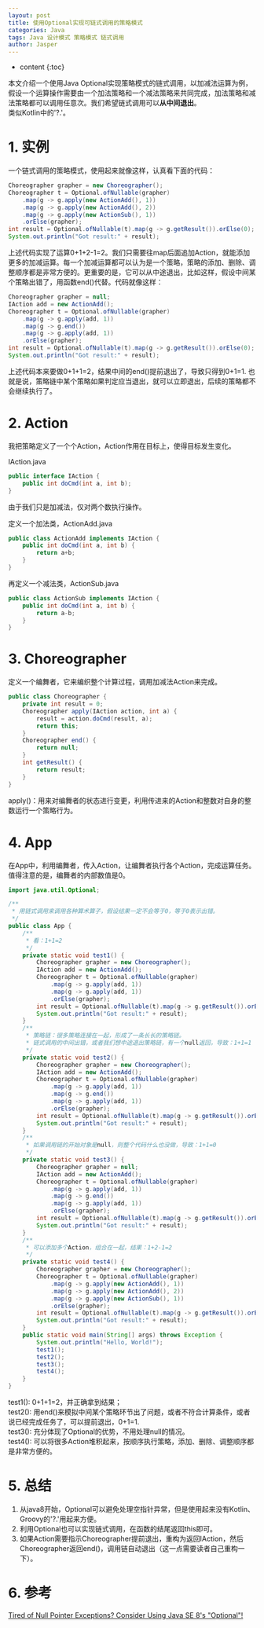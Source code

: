 ```yaml
---
layout: post
title: 使用Optional实现可链式调用的策略模式
categories: Java
tags: Java 设计模式 策略模式 链式调用
author: Jasper
---
```


* content
{:toc}

本文介绍一个使用Java Optional实现策略模式的链式调用，以加减法运算为例，假设一个运算操作需要由一个加法策略和一个减法策略来共同完成，加法策略和减法策略都可以调用任意次。我们希望链式调用可以**从中间退出**。  
类似Kotlin中的'?.'。


# 1. 实例

一个链式调用的策略模式，使用起来就像这样，认真看下面的代码：
```java
Choreographer grapher = new Choreographer();
Choreographer t = Optional.ofNullable(grapher)
    .map(g -> g.apply(new ActionAdd(), 1))
    .map(g -> g.apply(new ActionAdd(), 2))
    .map(g -> g.apply(new ActionSub(), 1))
    .orElse(grapher);
int result = Optional.ofNullable(t).map(g -> g.getResult()).orElse(0);
System.out.println("Got result:" + result);
```
上述代码实现了运算0+1+2-1=2。我们只需要往map后面追加Action，就能添加更多的加减运算。每一个加减运算都可以认为是一个策略，策略的添加、删除、调整顺序都是非常方便的。更重要的是，它可以从中途退出，比如这样，假设中间某个策略出错了，用函数end()代替。代码就像这样：

```java
Choreographer grapher = null;
IAction add = new ActionAdd();
Choreographer t = Optional.ofNullable(grapher)
    .map(g -> g.apply(add, 1))
    .map(g -> g.end())
    .map(g -> g.apply(add, 1))
    .orElse(grapher);
int result = Optional.ofNullable(t).map(g -> g.getResult()).orElse(0);
System.out.println("Got result:" + result);
```
上述代码本来要做0+1+1=2，结果中间的end()提前退出了，导致只得到0+1=1.
也就是说，策略链中某个策略如果判定应当退出，就可以立即退出，后续的策略都不会继续执行了。

# 2. Action

我把策略定义了一个个Action，Action作用在目标上，使得目标发生变化。

IAction.java

```java
public interface IAction {
    public int doCmd(int a, int b);
}
```

由于我们只是加减法，仅对两个数执行操作。

定义一个加法类，ActionAdd.java

```java
public class ActionAdd implements IAction {
    public int doCmd(int a, int b) {
        return a+b;
    }
}
```

再定义一个减法类，ActionSub.java

```java
public class ActionSub implements IAction {
    public int doCmd(int a, int b) {
        return a-b;
    }
}
```

# 3. Choreographer

定义一个编舞者，它来编织整个计算过程，调用加减法Action来完成。

```java
public class Choreographer {
    private int result = 0;
    Choreographer apply(IAction action, int a) {
        result = action.doCmd(result, a);
        return this;
    }
    Choreographer end() {
        return null;
    }
    int getResult() {
        return result;
    }
}
```

apply()：用来对编舞者的状态进行变更，利用传进来的Action和整数对自身的整数运行一个策略行为。

# 4. App

在App中，利用编舞者，传入Action，让编舞者执行各个Action，完成运算任务。  
值得注意的是，编舞者的内部数值是0。

```java
import java.util.Optional;

/**
 * 用链式调用来调用各种算术算子，假设结果一定不会等于0，等于0表示出错。
 */
public class App {
    /**
     * 看：1+1=2
     */
    private static void test1() {
        Choreographer grapher = new Choreographer();
        IAction add = new ActionAdd();
        Choreographer t = Optional.ofNullable(grapher)
            .map(g -> g.apply(add, 1))
            .map(g -> g.apply(add, 1))
            .orElse(grapher);
        int result = Optional.ofNullable(t).map(g -> g.getResult()).orElse(0);
        System.out.println("Got result:" + result);
    }
    /**
     * 策略链：很多策略连接在一起，形成了一条长长的策略链。
     * 链式调用的中间出错，或者我们想中途退出策略链，有一个null返回，导致：1+1=1
     */
    private static void test2() {
        Choreographer grapher = new Choreographer();
        IAction add = new ActionAdd();
        Choreographer t = Optional.ofNullable(grapher)
            .map(g -> g.apply(add, 1))
            .map(g -> g.end())
            .map(g -> g.apply(add, 1))
            .orElse(grapher);
        int result = Optional.ofNullable(t).map(g -> g.getResult()).orElse(0);
        System.out.println("Got result:" + result);
    }
    /**
     * 如果调用链的开始对象是null，则整个代码什么也没做，导致：1+1=0
     */
    private static void test3() {
        Choreographer grapher = null;
        IAction add = new ActionAdd();
        Choreographer t = Optional.ofNullable(grapher)
            .map(g -> g.apply(add, 1))
            .map(g -> g.end())
            .map(g -> g.apply(add, 1))
            .orElse(grapher);
        int result = Optional.ofNullable(t).map(g -> g.getResult()).orElse(0);
        System.out.println("Got result:" + result);
    }
    /**
     * 可以添加多个Action，组合在一起，结果：1+2-1=2
     */
    private static void test4() {
        Choreographer grapher = new Choreographer();
        Choreographer t = Optional.ofNullable(grapher)
            .map(g -> g.apply(new ActionAdd(), 1))
            .map(g -> g.apply(new ActionAdd(), 2))
            .map(g -> g.apply(new ActionSub(), 1))
            .orElse(grapher);
        int result = Optional.ofNullable(t).map(g -> g.getResult()).orElse(0);
        System.out.println("Got result:" + result);
    }
    public static void main(String[] args) throws Exception {
        System.out.println("Hello, World!");
        test1();
        test2();
        test3();
        test4();
    }
}
```

test1(): 0+1+1=2，并正确拿到结果；  
test2(): 用end()来模拟中间某个策略环节出了问题，或者不符合计算条件，或者说已经完成任务了，可以提前退出，0+1=1.  
test3(): 充分体现了Optional的优势，不用处理null的情况。  
test4(): 可以将很多Action堆积起来，按顺序执行策略，添加、删除、调整顺序都是非常方便的。

# 5. 总结

1. 从java8开始，Optional可以避免处理空指针异常，但是使用起来没有Kotlin、Groovy的'?.'用起来方便。  
2. 利用Optional也可以实现链式调用，在函数的结尾返回this即可。
3. 如果Action需要指示Choreographer提前退出，重构为返回IAction，然后Choreographer返回end()，调用链自动退出（这一点需要读者自己重构一下）。


# 6. 参考

[Tired of Null Pointer Exceptions? Consider Using Java SE 8's "Optional"!](https://www.oracle.com/technical-resources/articles/java/java8-optional.html)
